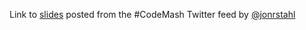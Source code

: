 Link to [slides](http://www.slideshare.net/LeanDog/servant-leadership-with-moral-authority-leandog-by-jon-r-stahl) posted from the #CodeMash Twitter feed by [@jonrstahl](http://twitter.com/@jonrstahl)

